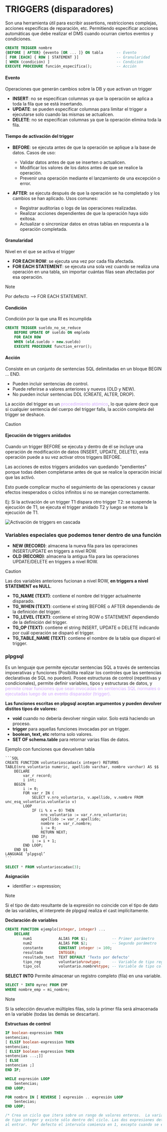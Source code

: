 <h1>TRIGGERS (disparadores)</h1>

Son una herramienta útil para escribir assertions, restricciones complejas, acciones específicas de reparación, etc. Permitiendo especificar acciones automáticas que debe realizar el DMS cuando ocurran ciertos eventos y condiciones.

```SQL
CREATE TRIGGER nombre 
{BEFORE | AFTER} {evento [OR ... ]} ON tabla      -- Evento
[ FOR [EACH] { ROW | STATEMENT }]                 -- Granularidad
[ WHEN (condición) ]                              -- Condición
EXECUTE PROCEDURE función_específica();           -- Acción
```

<h4>Evento</h4>
Operaciones que generán cambios sobre la DB y que activan un trigger

* **INSERT**: no se especifican columnas ya que la operación se aplica a toda la fila que se está insertando.
* **UPDATE**: se pueden especificar columnas para limitar el trigger a ejecutarse solo cuando las mismas se actualicen.
* **DELETE**: no se especifican columnas ya que la operación elimina toda la fila.

<h4>Tiempo de activación del trigger</h4>

* **BEFORE**: se ejecuta antes de que la operación se aplique a la base de datos. Casos de uso:
    * Validar datos antes de que se inserten o actualicen.
    * Modificar los valores de los datos antes de que se realice la operación.
    * Prevenir una operación mediante el lanzamiento de una excepción o error.

* **AFTER**: se ejecuta después de que la operación se ha completado y los cambios se han aplicado. Usos comunes:
    * Registrar auditorías o logs de las operaciones realizadas.
    * Realizar acciones dependientes de que la operación haya sido exitosa.
    * Actualizar o sincronizar datos en otras tablas en respuesta a la operación completada.

<h4>Granularidad</h4>
Nivel en el que se activa el trigger

* **FOR EACH ROW**: se ejecuta una vez por cada fila afectada.
* **FOR EACH STATEMENT**: se ejecuta una sola vez cuando se realiza una operación en una tabla, sin importar cuántas filas sean afectadas por esa operación.

> [!NOTE]
> Por defecto --> FOR EACH STATEMENT.

<h4>Condición</h4>
Condición por la que una RI es incumplida

```SQL
CREATE TRIGGER sueldo_no_se_reduce
    BEFORE UPDATE OF sueldo ON empledo
    FOR EACH ROW
    WHEN (old.sueldo > new.sueldo)
    EXECUTE PROCEDURE function_error();
```

<h4>Acción</h4>
Consiste en un conjunto de sentencias SQL delimitadas en un bloque BEGIN ... END.

* Pueden incluir sentencias de control.
* Puede referirse a valores anteriores y nuevos (OLD y NEW).
* No pueden incluir sentencias DDL (CREATE, ALTER, DROP). 

La acción del trigger es un <span style="color: #d2a8ff">procedimiento atómico</span>, lo que quiere decir que si cualquier sentencia del cuerpo del trigger falla, la acción completa del trigger se deshace.

> [!CAUTION]
> <h4>Ejecución de triggers anidados</h4>
> Cuando un trigger BEFORE se ejecuta y dentro de él se incluye una operación de modificación de datos (INSERT, UPDATE, DELETE), esta operación puede a su vez activar otros triggers BEFORE.
>
> Las acciones de estos triggers anidados van quedando "pendientes" porque todas deben completarse antes de que se realice la operación inicial que las activó.
>
> Esto puede complicar mucho el seguimiento de las operaciones y causar efectos inesperados o ciclos infinitos si no se manejan correctamente.
>
> Ej: Si la activación de un trigger T1 dispara otro trigger T2: se suspende la ejecución de T1, se ejecuta el trigger anidado T2 y luego se retoma la ejecución de T1.

<img src="../img/triggers_en_cascada.jpg" alt="Activación de triggers en cascada">

<h3>Variables especiales que podemos tener dentro de una función</h3>

* **NEW (RECORD)**: almacena la nueva fila para las operaciones INSERT/UPDATE en triggers a nivel ROW.
* **OLD (RECORD)**: almacena la antigua fila para las operaciones UPDATE/DELETE en triggers a nivel ROW.

> [!CAUTION]
> Las dos variables anteriores fucionan a nivel ROW, **en triggers a nivel STATEMENT es NULL**.

* **TG_NAME (TEXT)**: contiene el nombre del trigger actualmente disparado.
* **TG_WHEN (TEXT)**: contiene el string BEFORE o AFTER dependiendo de la definición del trigger.
* **TG_LEVEL (TEXT)**: contiene el string ROW o STATEMENT dependiendo de la definición del trigger.
* **TG_OP (TEXT)**: contiene el string INSERT, UPDATE o DELETE indicando por cuál operación se disparó el trigger.
* **TG_TABLE_NAME (TEXT)**: contiene el nombre de la tabla que disparó el trigger.

<h3>plpgsql</h3>
Es un lenguaje que permite ejecutar sentencias SQL a través de sentencias impoerativas y funciones (Posibilita realizar los controles que las sentencias declarativas de SQL no pueden). Posee estructuras de control (repetitivas y condicionales), permite definir variables, tipos y estructuras de datos, y <span style="color: #d2a8ff">permite crear funciones que sean invocadas en sentencias SQL normales o ejecutadas luego de un evento disparador (trigger).</span>

**Las funciones escritas en plpgsql aceptan argumentos y pueden devolver distitos tipos de valores:**
* **void** cuando no debería devolver ningún valor. Solo está haciendo un proceso.
* **trigger** para aquellas funciones invocadas por un trigger.
* **boolean, text, etc** retorna solo valores.
* **SET OF schema.table** para retornar varias filas de datos.

Ejemplo con funciones que devuelven tabla

    ```SQL
    CREATE FUNCTION voluntarioscadax(x integer) RETURNS TABLE(nro_voluntario numeric, apellido varchar, nombre varchar) AS $$
        DECLARE 
            var_r record;
            i int;
        BEGIN
            i := 0;
            FOR var_r IN (
                SELECT v.nro_voluntario, v.apellido, v.nombre FROM unc_esq_voluntario.voluntario v) 
            LOOP
                IF (i % x = 0) THEN
                    nro_voluntario := var_r.nro_voluntario;
                    apellido := var_r.apellido;
                    nombre := var_r.nombre;
                    i := 0;
                    RETURN NEXT;
                END IF;
                i := i + 1;
            END LOOP;
        END $$ 
    LANGUAGE ‘plpgsql’
    ```

```SQL
SELECT * FROM voluntarioscadax(3);
```

**Asignación**

* identifier := expression;

> [!NOTE]
> Si el tipo de dato resultante de la expresión no coincide con el tipo de dato de las variables, el interprete de plpgsql realiza el cast implícitamente.

**Declaración de variables**

```SQL
CREATE FUNCTION ejemplo(integer, integer) ...
    DECLARE
        num1            ALIAS FOR $1;           -- Primer parámetro
        num2            ALIAS FOR $2;           -- Segundo parámetro
        constante       CONSTANT integer := 100;
        resultado       INTEGER;
        resultado_text  TEXT DEFAULT 'Texto por defecto'
        tipo_reg        voluntario%rowtype;     -- Variable de tipo registro
        tipo_col        voluntario.nombre%type; -- Variable de tipo columna
```

**SELECT INTO**
Permite almacenar un registro completo (fila) en una variable.

```SQL
SELECT * INTO myrec FROM EMP
WHERE nombre_emp = mi_nombre;
```
> [!NOTE]
> Si la selección devuelve múltiples filas, solo la primer fila será almacenada en la variable (todas las demás se descartan).

**Estructuas de control**

```SQL
IF boolean-expression THEN
sentencias;
[ ELSIF boolean-expression THEN
sentencias;
[ ELSIF boolean-expression THEN
sentencias ...;]]
[ ELSE
sentencias ;]
END IF;
```

```SQL
WHILE expresión LOOP
	Sentencias;
END LOOP;
```

```SQL
FOR nombre IN [ REVERSE ] expresión .. expresión LOOP
	Sentecias;
END LOOP;

/* Crea un ciclo que itera sobre un rango de valores enteros.  La variable nombre es definida automáticamente como 
de tipo integer y existe sólo dentro del ciclo. Las dos expresiones determinan el intervalo de iteración y son evaluadas 
al entrar.  Por defecto el intervalo comienza en 1, excepto cuando se especifica REVERSE que es -1.*/
```